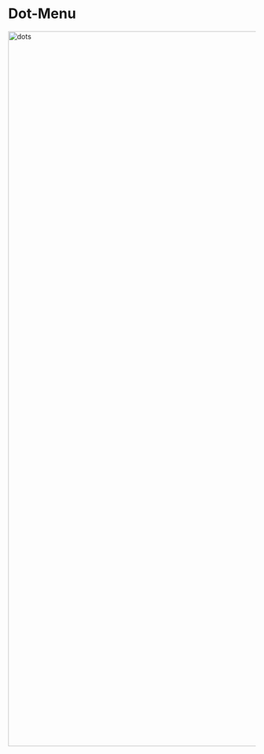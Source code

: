 # Dot-Menu
<img width="1455" alt="dots" src="https://user-images.githubusercontent.com/10698943/212979937-fecb0bad-1251-4fdb-9c41-79ee25c09608.png">
